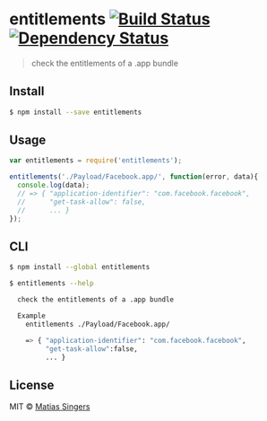# entitlements [![Build Status](http://img.shields.io/travis/matiassingers/entitlements.svg?style=flat-square)](https://travis-ci.org/matiassingers/entitlements) [![Dependency Status](http://img.shields.io/gemnasium/matiassingers/entitlements.svg?style=flat-square)](https://gemnasium.com/matiassingers/entitlements)
> check the entitlements of a .app bundle

## Install

```sh
$ npm install --save entitlements
```


## Usage

```js
var entitlements = require('entitlements');

entitlements('./Payload/Facebook.app/', function(error, data){
  console.log(data);
  // => { "application-identifier": "com.facebook.facebook",
  //      "get-task-allow": false,
  //      ... }
});

```


## CLI

```sh
$ npm install --global entitlements
```

```sh
$ entitlements --help

  check the entitlements of a .app bundle

  Example
    entitlements ./Payload/Facebook.app/

    => { "application-identifier": "com.facebook.facebook",
         "get-task-allow":false,
         ... }
```


## License

MIT © [Matias Singers](http://mts.io)

